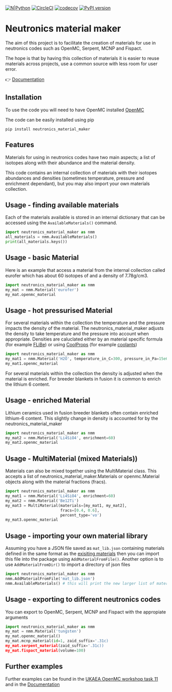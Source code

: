 
[![N|Python](https://www.python.org/static/community_logos/python-powered-w-100x40.png)](https://www.python.org)
[![CircleCI](https://circleci.com/gh/ukaea/neutronics_material_maker/tree/openmc_version.svg?style=svg)](https://circleci.com/gh/ukaea/neutronics_material_maker/tree/openmc_version)
[![codecov](https://codecov.io/gh/ukaea/neutronics_material_maker/branch/openmc_version/graph/badge.svg)](https://codecov.io/gh/ukaea/neutronics_material_maker)
[![PyPI version](https://badge.fury.io/py/neutronics-material-maker.svg)](https://badge.fury.io/py/neutronics-material-maker)

# **Neutronics material maker**

The aim of this project is to facilitate the creation of materials for use in neutronics codes such as OpenMC, Serpent, MCNP and Fispact.

The hope is that by having this collection of materials it is easier to reuse materials across projects, use a common source with less room for user error.

:point_right: [Documentation](https://neutronics-material-maker.readthedocs.io/en/latest/)

## Installation

To use the code you will need to have OpenMC installed [OpenMC](https://docs.openmc.org/en/latest/quickinstall.html) 

The code can be easily installed using pip

```
pip install neutronics_material_maker
```

## Features

Materials for using in neutronics codes have two main aspects; a list of isotopes along with their abundance and the material density.

This code contains an internal collection of materials with their isotopes abundances and densities (sometimes temperature, pressure and enrichment dependant), but you may also import your own materials collection.

## Usage - finding available materials

Each of the materials available is stored in an internal dictionary that can be accessed using the ```AvailableMaterials()``` command.

```python
import neutronics_material_maker as nmm
all_materials = nmm.AvailableMaterials()
print(all_materials.keys())
```

## Usage - basic Material

Here is an example that access a material from the internal collection called eurofer which has about 60 isotopes of and a density of 7.78g/cm3.

```python
import neutronics_material_maker as nmm
my_mat = nmm.Material('eurofer')
my_mat.openmc_material
```

## Usage - hot pressurised Material

For several materials within the collection the temperature and the pressure impacts the density of the material. The neutronics_material_maker adjusts the density to take temperature and the pressure into account when appropriate. Densities are caluclated either by an material specific formula (for example [FLiBe](https://github.com/ukaea/neutronics_material_maker/blob/openmc_version/neutronics_material_maker/data/multiplier_and_breeder_materials.json)) or using [CoolProps](https://pypi.org/project/CoolProp/) (for example [coolants](https://github.com/ukaea/neutronics_material_maker/blob/openmc_version/neutronics_material_maker/data/coolant_materials.json))

```python
import neutronics_material_maker as nmm
my_mat1 = nmm.Material('H2O', temperature_in_C=300, pressure_in_Pa=15e6)
my_mat1.openmc_material
```

For several materials within the collection the density is adjusted when the material is enriched. For breeder blankets in fusion it is common to enrich the lithium 6 content.

## Usage - enriched Material

Lithium ceramics used in fusion breeder blankets often contain enriched lithium-6 content. This slightly change in density is accounted for by the neutronics_material_maker

```python
import neutronics_material_maker as nmm
my_mat2 = nmm.Material('Li4SiO4', enrichment=60)
my_mat2.openmc_material
```


## Usage - MultiMaterial (mixed Materials))

Materials can also be mixed together using the MultiMaterial class. This accepts a list of neutronics_material_maker.Materials or openmc.Material objects along with the material fractions (fracs).

```python
import neutronics_material_maker as nmm
my_mat1 = nmm.Material('Li4SiO4', enrichment=60)
my_mat2 = nmm.Material('Be12Ti')
my_mat3 = MultiMaterial(materials=[my_mat1, my_mat2],
                        fracs=[0.4, 0.6],
                        percent_type='vo')
my_mat3.openmc_material
```

## Usage - importing your own material library

Assuming you have a JSON file saved as ```mat_lib.json``` containing materials defined in the same format as the [exisiting materials](https://github.com/ukaea/neutronics_material_maker/tree/openmc_version/neutronics_material_maker/data) then you can import this file into the package using ```AddMaterialFromFile()```. Another option is to use ```AddMaterialFromDir()``` to import a directory of json files

```python
import neutronics_material_maker as nmm
nmm.AddMaterialFromFile('mat_lib.json')
nmm.AvailableMaterials() # this will print the new larger list of materials
```

## Usage - exporting to different neutronics codes

You can export to OpenMC, Serpent, MCNP and Fispact with the appropiate arguments

```python
import neutronics_material_maker as nmm
my_mat = nmm.Material('tungsten')
my_mat.openmc_material()
my_mat.mcnp_material(id=1, zaid_suffix='.31c)
my_mat.serpent_material(zaid_suffix='.31c))
my_mat.fispact_material(volume=100)
```

## Further examples

Further examples can be found in the [UKAEA OpenMC workshop task 11](https://github.com/ukaea/openmc_workshop/tree/master/tasks/task_11) and in the [Documentation](https://neutronics-material-maker.readthedocs.io/en/latest/)
